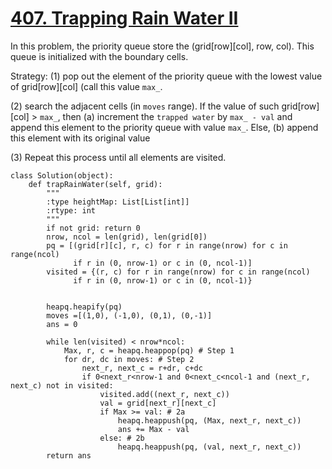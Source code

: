 # [407. Trapping Rain Water II](https://leetcode.com/problems/trapping-rain-water-ii/)

In this problem, the priority queue store the (grid[row][col], row, col). This queue is initialized with the boundary cells.

Strategy:
(1) pop out the element of the priority queue with the lowest value of grid[row][col] (call this value `max_`. 

(2) search the adjacent cells (in `moves` range). If the value of such grid[row][col] > `max_`, then (a) increment the `trapped water` by `max_ - val` and append this element to the priority queue with value `max_`. Else, (b) append this element with its original value

(3) Repeat this process until all elements are visited.


```
class Solution(object):
    def trapRainWater(self, grid):
        """
        :type heightMap: List[List[int]]
        :rtype: int
        """
        if not grid: return 0
        nrow, ncol = len(grid), len(grid[0])
        pq = [(grid[r][c], r, c) for r in range(nrow) for c in range(ncol) 
              if r in (0, nrow-1) or c in (0, ncol-1)]
        visited = {(r, c) for r in range(nrow) for c in range(ncol) 
              if r in (0, nrow-1) or c in (0, ncol-1)}
        
        
        heapq.heapify(pq) 
        moves =[(1,0), (-1,0), (0,1), (0,-1)]
        ans = 0
        
        while len(visited) < nrow*ncol:
            Max, r, c = heapq.heappop(pq) # Step 1
            for dr, dc in moves: # Step 2
                next_r, next_c = r+dr, c+dc
                if 0<next_r<nrow-1 and 0<next_c<ncol-1 and (next_r, next_c) not in visited: 
                    visited.add((next_r, next_c))
                    val = grid[next_r][next_c]
                    if Max >= val: # 2a
                        heapq.heappush(pq, (Max, next_r, next_c))
                        ans += Max - val
                    else: # 2b
                        heapq.heappush(pq, (val, next_r, next_c))
        return ans
```
